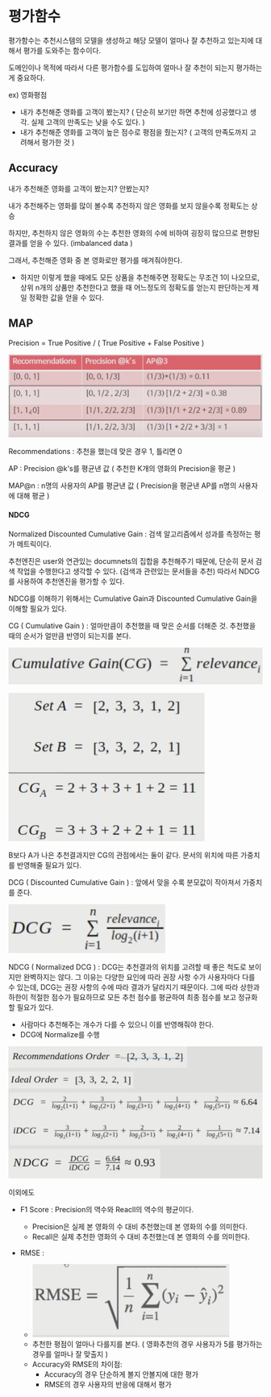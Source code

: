 # 평가함수

평가함수는 추천시스템의 모델을 생성하고 해당 모델이 얼마나 잘 추천하고 있는지에 대해서 평가를 도와주는 함수이다.

도메인이나 목적에 따라서 다른 평가함수를 도입하여 얼마나 잘 추천이 되는지 평가하는게 중요하다.

ex) 영화평점

- 내가 추천해준 영화를 고객이 봤는지? ( 단순히 보기만 하면 추천에 성공했다고 생각. 실제 고객의 만족도는 낮을 수도 있다. )
- 내가 추천해준 영화를 고객이 높은 점수로 평점을 줬는지? ( 고객의 만족도까지 고려해서 평가한 것 )



## Accuracy

내가 추천해준 영화를 고객이 봤는지? 안봤는지?

내가 추천해주는 영화를 많이 볼수록 추천하지 않은 영화를 보지 않을수록 정확도는 상승

하지만, 추천하지 않은 영화의 수는 추천한 영화의 수에 비하여 굉장히 많으므로 편향된 결과를 얻을 수 있다. (imbalanced data )

그래서, 추천해준 영화 중 본 영화로만 평가를 매겨줘야한다. 

- 하지만 이렇게 했을 때에도 모든 상품을 추천해주면 정확도는 무조건 1이 나오므로, 상위 n개의 상품만 추천한다고 했을 때 어느정도의 정확도를 얻는지 판단하는게 제일 정확한 값을 얻을 수 있다.





## MAP

Precision = True Positive / ( True Positive + False Positive )

![image-20210305004943341](4_평가함수.assets/image-20210305004943341.png)

Recommendations : 추천을 했는데 맞은 경우 1, 틀리면 0

AP : Precision @k's를 평균낸 값 ( 추천한 K개의 영화의 Precision을 평균 )

MAP@n : n명의 사용자의 AP를 평균낸 값 ( Precision을 평균낸 AP를 n명의 사용자에 대해 평균 )



#### NDCG

Normalized Discounted Cumulative Gain : 검색 알고리즘에서 성과를 측정하는 평가 메트릭이다.

추천엔진은 user와 연관있는 documnets의 집합을 추천해주기 때문에, 단순히 문서 검색 작업을 수행한다고 생각할 수 있다. (검색과 관련있는 문서들을 추천) 따라서 NDCG를 사용하여 추천엔진을 평가할 수 있다.

NDCG를 이해하기 위해서는 Cumulative Gain과 Discounted Cumulative Gain을 이해할 필요가 있다.



CG ( Cumulative Gain ) : 얼마만큼이 추천했을 때 맞은 순서를 더해준 것. 추천했을 때의 순서가 얼만큼 반영이 되는지를 본다.

![image-20210305005622104](4_평가함수.assets/image-20210305005622104.png)

![image-20210305005559384](4_평가함수.assets/image-20210305005559384.png)

B보다 A가 나은 추천결과지만 CG의 관점에서는 둘이 같다. 문서의 위치에 따른 가중치를 반영해줄 필요가 있다.



DCG ( Discounted Cumulative Gain ) : 앞에서 맞을 수록 분모값이 작아져서 가중치를 준다.

![image-20210305005409974](4_평가함수.assets/image-20210305005409974.png)





NDCG ( Normalized DCG ) : DCG는 추천결과의 위치를 고려할 때 좋은 척도로 보이지만 완벽하지는 않다. 그 이유는 다양한 요인에 따라 권장 사항 수가 사용자마다 다를 수 있는데, DCG는 권장 사항의 수에 따라 결과가 달라지기 때문이다. 그에 따라 상한과 하한이 적절한 점수가 필요하므로 모든 추천 점수를 평균하여 최종 점수를 보고 정규화할 필요가 있다.

- 사람마다 추천해주는 개수가 다를 수 있으니 이를 반영해줘야 한다.
- DCG에 Normalize를 수행

![image-20210305005849391](4_평가함수.assets/image-20210305005849391.png)



이외에도

- F1 Score : Precision의 역수와 Reacll의 역수의 평균이다.
  - Precision은 실제 본 영화의 수 대비 추천했는데 본 영화의 수를 의미한다.
  - Recall은 실제 추천한 영화의 수 대비 추천했는데 본 영화의 수를 의미한다.

- RMSE : 
  - ![image-20210305010057563](4_평가함수.assets/image-20210305010057563.png)
  - 추천한 평점이 얼마나 다를지를 본다. ( 영화추천의 경우 사용자가 5를 평가하는 경우를 얼마나 잘 맞출지 )
  - Accuracy와 RMSE의 차이점:
    - Accuracy의 경우 단순하게 볼지 안볼지에 대한 평가
    - RMSE의 경우 사용자의 반응에 대해서 평가



